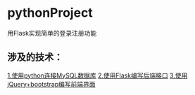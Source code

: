 # pythonProject
用Flask实现简单的登录注册功能
<br/>
## 涉及的技术：
<u>1.使用python连接MySQL数据库</u>
<u>2.使用Flask编写后端接口</u>
<u>3.使用jQuery+bootstrap编写前端界面</u>
